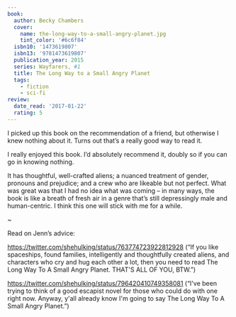 ```yaml
---
book:
  author: Becky Chambers
  cover:
    name: the-long-way-to-a-small-angry-planet.jpg
    tint_color: '#6c6f84'
  isbn10: '1473619807'
  isbn13: '9781473619807'
  publication_year: 2015
  series: Wayfarers, #1
  title: The Long Way to a Small Angry Planet
  tags:
    - fiction
    - sci-fi
review:
  date_read: '2017-01-22'
  rating: 5
---
```


I picked up this book on the recommendation of a friend, but otherwise I knew nothing about it. Turns out that’s a really good way to read it.

I really enjoyed this book. I’d absolutely recommend it, doubly so if you can go in knowing nothing.

It has thoughtful, well-crafted aliens; a nuanced treatment of gender, pronouns and prejudice; and a crew who are likeable but not perfect. What was great was that I had no idea what was coming – in many ways, the book is like a breath of fresh air in a genre that’s still depressingly male and human-centric. I think this one will stick with me for a while.

~

Read on Jenn’s advice:

<https://twitter.com/shehulking/status/763774723922812928> (“If you like spaceships, found families, intelligently and thoughtfully created aliens, and characters who cry and hug each other a lot, then you need to read The Long Way To A Small Angry Planet. THAT'S ALL OF YOU, BTW.”)

<https://twitter.com/shehulking/status/796420410749358081> (“I've been trying to think of a good escapist novel for those who could do with one right now. Anyway, y'all already know I'm going to say The Long Way To A Small Angry Planet.”)
